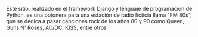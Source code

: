 Este sitio, realizado en el framework Django y lenguaje de programación de Python, es una botonera para una estación de radio ficticia llama "FM 80s", que se dedica a pasar canciones rock de los años 80 y 90 como Queen, Guns N' Roses, AC/DC, KISS, entre otros
